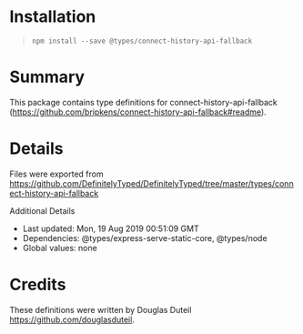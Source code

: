 # Installation
> `npm install --save @types/connect-history-api-fallback`

# Summary
This package contains type definitions for connect-history-api-fallback (https://github.com/bripkens/connect-history-api-fallback#readme).

# Details
Files were exported from https://github.com/DefinitelyTyped/DefinitelyTyped/tree/master/types/connect-history-api-fallback

Additional Details
 * Last updated: Mon, 19 Aug 2019 00:51:09 GMT
 * Dependencies: @types/express-serve-static-core, @types/node
 * Global values: none

# Credits
These definitions were written by Douglas Duteil <https://github.com/douglasduteil>.
